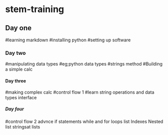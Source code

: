 # stem-training
## Day one
 #learning markdown 
 #installing python
 #setting up software

### Day two
 #manipulating data types
  #eg;python data types
    #strings method
  #Building a simple calc

#### Day three
#making complex calc
#control flow 1
#learn string operations and data types interface

##### Day four
#control flow 2
advnce if statements
while and for loops
list
Indexes
Nested list
stringsat lists
